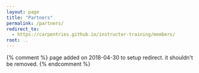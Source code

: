 ```yaml
---
layout: page
title: "Partners"
permalink: /partners/
redirect_to:
  - https://carpentries.github.io/instructor-training/members/
root: ..
---
```


{% comment %}
page added on 2018-04-30 to setup redirect.
it shouldn't be removed.
{% endcomment %}

